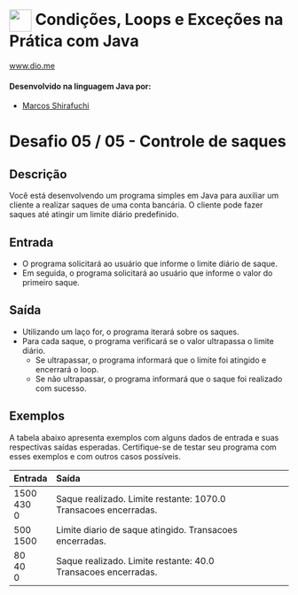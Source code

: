# <img align="center" width="40px" src="https://hermes.digitalinnovation.one/assets/diome/logo-minimized.png"> Condições, Loops e Exceções na Prática com Java
www.dio.me


#### Desenvolvido na linguagem Java por:
- [Marcos Shirafuchi](https://github.com/marcosfshirafuchi)
# Desafio 05 / 05 - Controle de saques
## Descrição
Você está desenvolvendo um programa simples em Java para auxiliar um cliente a realizar saques de uma conta bancária. O cliente pode fazer saques até atingir um limite diário predefinido.
## Entrada


* O programa solicitará ao usuário que informe o limite diário de saque.
* Em seguida, o programa solicitará ao usuário que informe o valor do primeiro saque.

## Saída

* Utilizando um laço for, o programa iterará sobre os saques.
* Para cada saque, o programa verificará se o valor ultrapassa o limite diário.
  * Se ultrapassar, o programa informará que o limite foi atingido e encerrará o loop.
  * Se não ultrapassar, o programa informará que o saque foi realizado com sucesso.

## Exemplos
A tabela abaixo apresenta exemplos com alguns dados de entrada e suas respectivas saídas esperadas. Certifique-se de testar seu programa com esses exemplos e com outros casos possíveis.
<table>
  <thead>
    <tr align="left">
      <th>Entrada</th>
      <th>Saída</th>
    </tr>
  </thead>
  <tbody align="left">
    <tr>
      <td>1500<br>
        430<br>
         0<br>
      </td>
      <td>Saque realizado. Limite restante: 1070.0<br>
        Transacoes encerradas.<br>
      </td>
    </tr>
    <tr>
      <td>500<br>
          1500<br>
      </td>
      <td>Limite diario de saque atingido. Transacoes encerradas.</td>
    </tr>
    <tr>
      <td>80<br>
          40<br>
          0<br>
</td>
      <td>Saque realizado. Limite restante: 40.0<br>
          Transacoes encerradas.<br>
</td>   
    </tr>
  </tbody>
  <tfoot></tfoot>
</table>





